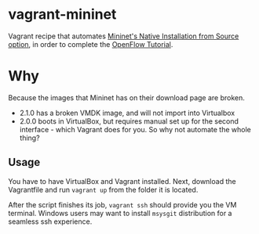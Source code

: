 # vagrant-mininet

Vagrant recipe that automates [Mininet's Native Installation from
Source option][NativeInstall], in order to complete the [OpenFlow
Tutorial][OpenFlowTutorial].

# Why

Because the images that Mininet has on their download page are broken.

* 2.1.0 has a broken VMDK image, and will not import into Virtualbox
* 2.0.0 boots in VirtualBox, but requires manual set up for the second
  interface - which Vagrant does for you. So why not automate the whole
  thing?

[NativeInstall]: http://mininet.org/download/
[OpenFlowTutorial]: http

## Usage

You have to have VirtualBox and Vagrant installed. Next, download the
Vagrantfile and run `vagrant up` from the folder it is located.

After the script finishes its job, `vagrant ssh` should provide you the
VM terminal. Windows users may want to install `msysgit` distribution for a
seamless ssh experience.
